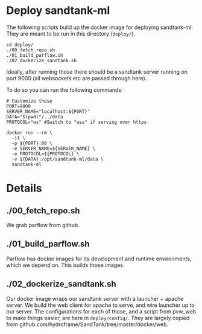 # Deploy sandtank-ml
The following scripts build up the docker image for deploying sandtank-ml. They are meant to be run in this directory (`deploy/`).

```
cd deploy/
./00_fetch_repo.sh
./01_build_parflow.sh
./02_dockerize_sandtank.sh
```
Ideally, after running those there should be a sandtank server running on port 9000 (all websockets etc are passed through here).

To do so you can run the following commands:

```
# Customize these
PORT=9000
SERVER_NAME="localhost:${PORT}"
DATA="$(pwd)"/../data
PROTOCOL="ws" #Switch to "wss" if serving over https

docker run --rm \
  -it \
  -p ${PORT}:80 \
  -e SERVER_NAME=${SERVER_NAME} \
  -e PROTOCOL=${PROTOCOL} \
  -v ${DATA}:/opt/sandtank-ml/data \
  sandtank-ml
```
# Details

## ./00_fetch_repo.sh
We grab parflow from github.

## ./01_build_parflow.sh
Parflow has docker images for its development and runtime environments, which we depend on. This builds those images.

## ./02_dockerize_sandtank.sh
Our docker image wraps our sandtank server with a launcher + apache server. We build the web client for apache to serve, and wire launcher up to our server. The configurations for each of those, and a script from pvw_web to make things easier, are here in `deploy/config/`. They are largely copied from github.com/hydroframe/SandTank/tree/master/docker/web.
